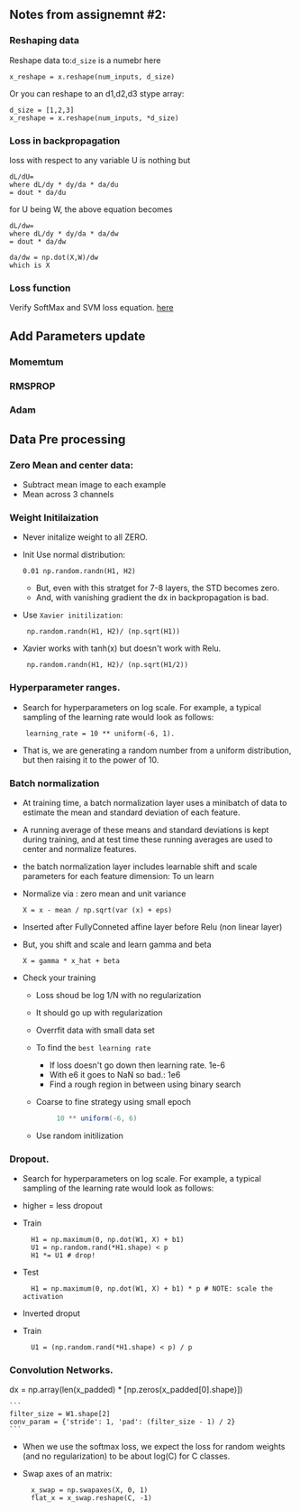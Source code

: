 ## Notes from assignemnt #2:


### Reshaping data

Reshape data to:`d_size` is a numebr here 

```
x_reshape = x.reshape(num_inputs, d_size)
```

Or you can reshape to an d1,d2,d3 stype array:

```
d_size = [1,2,3]
x_reshape = x.reshape(num_inputs, *d_size)
``` 

### Loss in backpropagation
loss with respect to any variable U is  nothing but 

```
dL/dU= 
where dL/dy * dy/da * da/du 
= dout * da/du
```

for U being W, the above equation becomes

```
dL/dw= 
where dL/dy * dy/da * da/dw 
= dout * da/dw

da/dw = np.dot(X,W)/dw 
which is X
```

### Loss function

Verify SoftMax and SVM loss equation. [here](https://github.com/kapild/deeplearning/blob/cs231n_cov_nets/cs231n_cov_nets/assignment2/cs231n/layers.py#L506)


## Add Parameters update

### Momemtum

### RMSPROP

### Adam



## Data Pre processing

### Zero Mean and center data: 
- Subtract mean image to each example
- 	Mean across 3 channels


### Weight Initilaization
- Never initalize weight to all ZERO.

- Init Use normal distribution:

	```
	0.01 np.random.randn(H1, H2)

	```
	- But, even with this stratget for 7-8 layers, the STD becomes zero. 
	- And, with vanishing gradient the dx in backpropagation is bad.

- Use `Xavier initilization`:
	
	```
	 np.random.randn(H1, H2)/ (np.sqrt(H1))

	```
- Xavier works with tanh(x) but doesn't work with Relu.

	```
	 np.random.randn(H1, H2)/ (np.sqrt(H1/2))

	```

### Hyperparameter ranges. 
- Search for hyperparameters on log scale. For example, a typical sampling of the learning rate would look as follows: 
```
	learning_rate = 10 ** uniform(-6, 1). 
```
- That is, we are generating a random number from a uniform distribution, but then raising it to the power of 10. 


### Batch normalization
- At training time, a batch normalization layer uses a minibatch of data to estimate the mean and standard deviation of each feature.
-  A running average of these means and standard deviations is kept during training, and at test time these running averages are used to center and normalize features.
-   the batch normalization layer includes learnable shift and scale parameters for each feature dimension: To un learn


-  Normalize via : zero mean and unit variance
	
	 ```
	 X = x - mean / np.sqrt(var (x) + eps)
	 ```
- Inserted after FullyConneted affine layer before Relu (non linear layer)
- But, you shift and scale and learn gamma and beta

	 ```
	 X = gamma * x_hat + beta
	 ```


- Check your training
	- 	Loss shoud be log 1/N with no regularization
	-  It should go up with regularization
	-  Overrfit data with small data set
	-  To find the `best learning rate`
		- If loss doesn't go down then learning rate.  1e-6
		- With e6 it goes to NaN so bad.: 1e6
		- Find a rough region in between using binary search

	- Coarse to fine strategy using small epoch
	
		``` java
			 10 ** uniform(-6, 6)
		```	 
	- Use random initilization

### Dropout. 
- Search for hyperparameters on log scale. For example, a typical sampling of the learning rate would look as follows: 
- higher = less dropout
- Train

	```
	  H1 = np.maximum(0, np.dot(W1, X) + b1)
	  U1 = np.random.rand(*H1.shape) < p 
	  H1 *= U1 # drop!
	```
- Test

	```
	  H1 = np.maximum(0, np.dot(W1, X) + b1) * p # NOTE: scale the activation
 	```
- Inverted droput
- Train

	```
	  U1 = (np.random.rand(*H1.shape) < p) / p
	```
### Convolution Networks. 


  dx = np.array(len(x_padded) * [np.zeros(x_padded[0].shape)])

	```
	filter_size = W1.shape[2]
	conv_param = {'stride': 1, 'pad': (filter_size - 1) / 2}
	```

- When we use the softmax loss, we expect the loss for random weights (and no regularization) to be about log(C) for C classes. 

- Swap axes of an matrix:
	```
	  x_swap = np.swapaxes(X, 0, 1)
	  flat_x = x_swap.reshape(C, -1)

	```	
